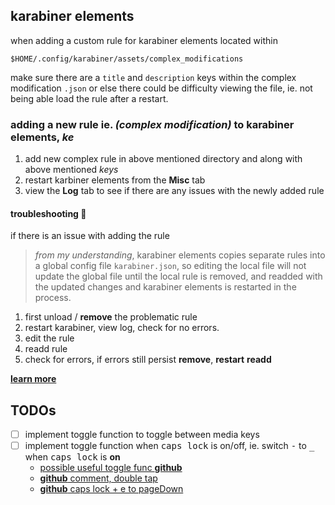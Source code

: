 ## karabiner elements

when adding a custom rule for karabiner elements located within

```shell
$HOME/.config/karabiner/assets/complex_modifications
```

make sure there are a `title` and `description` keys within the complex modification `.json` or else there could be difficulty viewing the file, ie. not being able load the rule after a restart.

### adding a new rule ie. _(complex modification)_ to karabiner elements, _ke_

1. add new complex rule in above mentioned directory and along with above mentioned _keys_
2. restart karbiner elements from the **Misc** tab
3. view the **Log** tab to see if there are any issues with the newly added rule

#### troubleshooting 🧐

if there is an issue with adding the rule

> _from my understanding_, karabiner elements copies separate rules into a global config file `karabiner.json`, so editing the local file will not update the global file until the local rule is removed, and readded with the updated changes and karabiner elements is restarted in the process.

1. first unload / **remove** the problematic rule
2. restart karabiner, view log, check for no errors.
3. edit the rule
4. readd rule
5. check for errors, if errors still persist **remove**, **restart** **readd**

[**learn more**][lm1]


[lm1]: [https://github.com/pqrs-org/Karabiner-Elements/issues/1225#issuecomment-401517364]

## TODOs

- [ ] implement toggle function to toggle between media keys
- [ ] implement toggle function when <kbd>caps lock</kbd> is on/off, ie. switch <kbd>-</kbd> to <kbd>_</kbd> when <kbd>caps lock</kbd> is **on**
    - [possible useful toggle func **github**][td1]
    - [**github** comment, double tap][td2]
    - [**github** caps lock + e to pageDown][td3]

[td1]: <https://gist.github.com/icanswiftabit/f91413052a95ad3f0ecf43ad9cfc0d53>
[td2]: <https://gist.github.com/icanswiftabit/f91413052a95ad3f0ecf43ad9cfc0d53>
[td3]: <https://github.com/pqrs-org/Karabiner-Elements/issues/2301#issuecomment-640966466>

